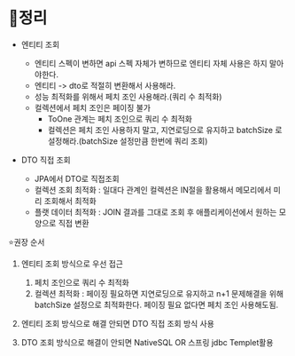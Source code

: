 # 📌정리

- 엔티티 조회
  - 엔티티 스펙이 변하면 api 스펙 자체가 변하므로 엔티티 자체 사용은 하지 말아야한다.
  - 엔티티 -> dto로 적절히 변환해서 사용해라.
  - 성능 최적화를 위해서 페치 조인 사용해라.(쿼리 수 최적화)
  - 컬렉션에서 페치 조인은 페이징 불가
    - ToOne 관계는 페치 조인으로 쿼리 수 최적화
    - 컬렉션은 페치 조인 사용하지 말고, 지연로딩으로 유지하고 batchSize 로 설정해라.(batchSize 설정만큼 한번에 쿼리 조회)
    
- DTO 직접 조회
  - JPA에서 DTO로 직접조회
  - 컬렉션 조회 최적화 : 일대다 관계인 컬렉션은 IN절을 활용해서 메모리에서 미리 조회해서 최적화
  - 플랫 데이터 최적화 : JOIN 결과를 그대로 조회 후 애플리케이션에서 원하는 모양으로 직접 변환

⭐권장 순서
1. 엔티티 조회 방식으로 우선 접근
   1. 페치 조인으로 쿼리 수 최적화
   2. 컬렉션 최적화 :  페이징 필요하면 지연로딩으로 유지하고 n+1 문제해결을 위해 batchSize 설정으로 최적화한다.
   페이징 필요 없다면 페치 조인 사용해도됨.
   
2. 엔티티 조회 방식으로 해결 안되면 DTO 직접 조회 방식 사용
3. DTO 조회 방식으로 해결이 안되면 NativeSQL OR 스프링 jdbc Templet활용

